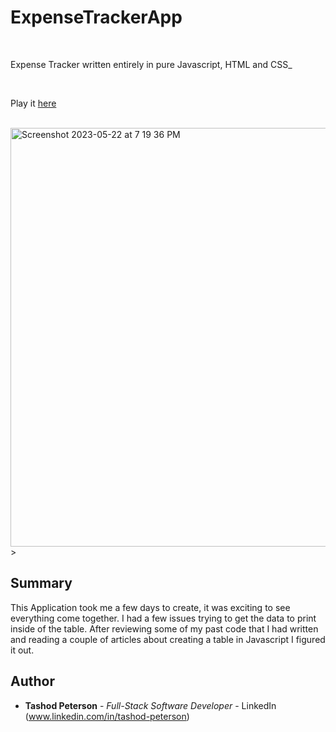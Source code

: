 # ExpenseTrackerApp

<br>

Expense Tracker written entirely in pure Javascript, HTML and CSS_

<br>

Play it [here](https://petetashod.github.io/ExpenseTrackerApp/)

<br>

<img width="670" alt="Screenshot 2023-05-22 at 7 19 36 PM" src="https://github.com/petetashod/ExpenseTrackerApp/assets/84424105/c360bd1c-7830-443c-9704-538c9bec1e06">
>

## Summary
This Application took me a few days to create, it was exciting to see everything come together. I had a few issues trying to get the data to print inside of the table.
After reviewing some of my past code that I had written and reading a couple of articles about creating a table in Javascript I figured it out. 

## Author

-   **Tashod Peterson** - _Full-Stack Software Developer_ - LinkedIn (www.linkedin.com/in/tashod-peterson)
